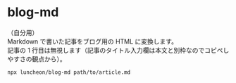# blog-md

（自分用）  
Markdown で書いた記事をブログ用の HTML に変換します。  
記事の 1 行目は無視します（記事のタイトル入力欄は本文と別枠なのでコピペしやすさの観点から）。

```bash
npx luncheon/blog-md path/to/article.md
```
